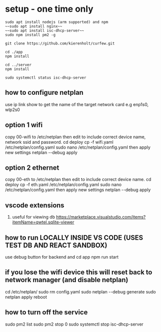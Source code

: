 
# setup - one time only
    sudo apt install nodejs (arm supported) and npm
    ~~sudo apt install nginx~~
    ~~sudo apt install isc-dhcp-server~~
    sudo npm install pm2 -g

    git clone https://github.com/kierenholt/curfew.git

    cd ./app
    npm install

    cd ../server
    npm install

    sudo systemctl status isc-dhcp-server

## how to configure netplan
use
    ip link show
to get the name of the target network card e.g enp1s0, wlp2s0

## option 1 wifi 
copy 00-wifi to /etc/netplan
then edit to include correct device name, network ssid and password. 
    cd deploy
    cp -f wifi.yaml /etc/netplan/config.yaml
    sudo nano /etc/netplan/config.yaml
then apply new settings
    netplan --debug apply

## option 2 ethernet
copy 00-eth to /etc/netplan
then edit to include correct device name. 
    cd deploy
    cp -f eth.yaml /etc/netplan/config.yaml
    sudo nano /etc/netplan/config.yaml
then apply new settings
    netplan --debug apply

## vscode extensions
1. useful for viewing db
    https://marketplace.visualstudio.com/items?itemName=qwtel.sqlite-viewer

## how to run LOCALLY INSIDE VS CODE (USES TEST DB AND REACT SANDBOX)
use debug button for backend and 
    cd app
    npm run start

## if you lose the wifi device this will reset back to network manager (and disable netplan)
cd /etc/netplan/
sudo rm config.yaml
sudo netplan --debug generate
sudo netplan apply
reboot

## how to turn off the service
sudo pm2 list
sudo pm2 stop 0
sudo systemctl stop isc-dhcp-server